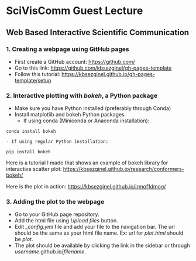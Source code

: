 SciVisComm Guest Lecture
========================

Web Based Interactive Scientific Communication
----------------------------------------------

### 1. Creating a webpage using GitHub pages
- First create a GitHub account: https://github.com/
- Go to this link: https://github.com/kbsezginel/gh-pages-template
- Follow this tutorial: https://kbsezginel.github.io/gh-pages-template/setup

### 2. Interactive plotting with *bokeh*, a Python package
- Make sure you have Python installed (preferably through Conda)
- Install matplotlib and bokeh Python packages
    - If using conda (Miniconda or Anaconda installation):
```
conda install bokeh
```
    - If using regular Python installation:
```
pip install bokeh
```

Here is a tutorial I made that shows an example of bokeh library for interactive scatter plot:
https://kbsezginel.github.io/research/conformers-bokeh/

Here is the plot in action:
https://kbsezginel.github.io/irmof1dmog/

### 3. Adding the plot to the webpage
- Go to your GitHub page repository.
- Add the html file using *Upload files* button.
- Edit *_config.yml* file and add your file to the navigation bar. The url should be the same as your html file name. Ex: url for *plot.html* should be *plot*.
- The plot should be available by clicking the link in the sidebar or through *username*.github.io/*filename*.
